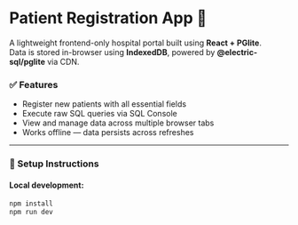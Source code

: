 # Patient Registration App 🏥

A lightweight frontend-only hospital portal built using **React + PGlite**.  
Data is stored in-browser using **IndexedDB**, powered by **@electric-sql/pglite** via CDN.

### ✅ Features

- Register new patients with all essential fields
- Execute raw SQL queries via SQL Console
- View and manage data across multiple browser tabs
- Works offline — data persists across refreshes

---

### 🧰 Setup Instructions

#### Local development:

```bash
npm install
npm run dev
```
